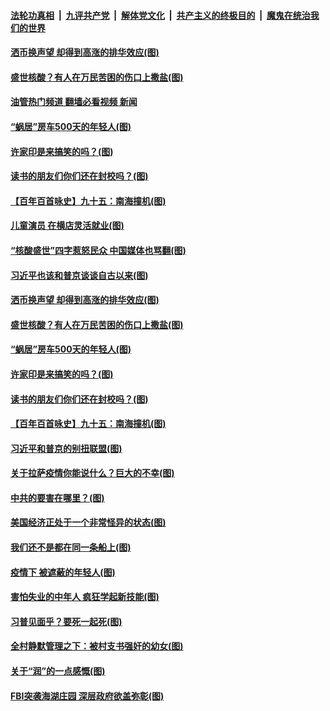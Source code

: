 ####  [法轮功真相](../../../../basic/blob/master/README.md?t=09191001) &nbsp;|&nbsp; [九评共产党](../../../../9ping.md/blob/master/README.md?t=09191001) &nbsp;|&nbsp; [解体党文化](../../../../jtdwh.md/blob/master/README.md?t=09191001)  &nbsp;|&nbsp; [共产主义的终极目的](../../../../gczydzjmd.md/blob/master/README.md?t=09191001) &nbsp;|&nbsp; [魔鬼在统治我们的世界](../../../../mgztzwmdsj.md/blob/master/README.md?t=09191001) 

#### [洒币换声望 却得到高涨的排华效应(图)](../pages/p4/1017019.md?t=09191001) 

#### [盛世核酸？有人在万民苦困的伤口上撒盐(图)](../pages/p4/1016962.md?t=09191001) 

#### [油管热门频道 翻墙必看视频 新闻](http://45.76.130.85:81/youtube.html?09191001)

#### [“蜗居”房车500天的年轻人(图)](../pages/p4/1016970.md?t=09191001) 

#### [许家印是来搞笑的吗？(图)](../pages/p4/1016956.md?t=09191001) 

#### [读书的朋友们你们还在封校吗？(图)](../pages/p4/1016958.md?t=09191001) 

#### [【百年百首咏史】九十五：南海撞机(图)](../pages/p4/1016963.md?t=09191001) 

#### [儿童演员 在横店灵活就业(图)](../pages/p4/1017022.md?t=09191001) 

#### [“核酸盛世”四字惹怒民众 中国媒体也骂翻(图)](../pages/p4/1017021.md?t=09191001) 

#### [习近平也该和普京谈谈自古以来(图)](../pages/p4/1017020.md?t=09191001) 

#### [洒币换声望 却得到高涨的排华效应(图)](../pages/p4/1017019.md?t=09191001) 

#### [盛世核酸？有人在万民苦困的伤口上撒盐(图)](../pages/p4/1016962.md?t=09191001) 

#### [“蜗居”房车500天的年轻人(图)](../pages/p4/1016970.md?t=09191001) 

#### [许家印是来搞笑的吗？(图)](../pages/p4/1016956.md?t=09191001) 

#### [读书的朋友们你们还在封校吗？(图)](../pages/p4/1016958.md?t=09191001) 

#### [【百年百首咏史】九十五：南海撞机(图)](../pages/p4/1016963.md?t=09191001) 

#### [习近平和普京的别扭联盟(图)](../pages/p4/1016876.md?t=09191001) 

#### [关于拉萨疫情你能说什么？巨大的不幸(图)](../pages/p4/1016877.md?t=09191001) 

#### [中共的要害在哪里？(图)](../pages/p4/1016874.md?t=09191001) 

#### [美国经济正处于一个非常怪异的状态(图)](../pages/p4/1016873.md?t=09191001) 

#### [我们还不是都在同一条船上(图)](../pages/p4/1016878.md?t=09191001) 

#### [疫情下 被遮蔽的年轻人(图)](../pages/p4/1016785.md?t=09191001) 

#### [害怕失业的中年人 疯狂学起新技能(图)](../pages/p4/1016801.md?t=09191001) 

#### [习普见面乎？要死一起死(图)](../pages/p4/1016797.md?t=09191001) 

#### [全村静默管理之下：被村支书强奸的幼女(图)](../pages/p4/1016786.md?t=09191001) 

#### [关于“润”的一点感慨(图)](../pages/p4/1015905.md?t=09191001) 

#### [FBI突袭海湖庄园 深层政府欲盖弥彰(图)](../pages/p4/1016313.md?t=09191001) 

<img src='http://gfw-breaker.win/goodnews/indexes/p4.md' width='0px' height='0px'/>
